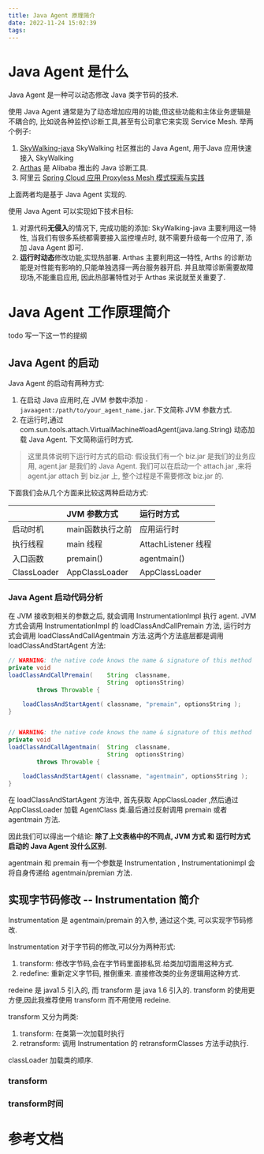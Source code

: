 ```yaml
---
title: Java Agent 原理简介
date: 2022-11-24 15:02:39
tags:
---
```


# Java Agent 是什么
Java Agent 是一种可以动态修改 Java 类字节码的技术.

使用 Java Agent 通常是为了动态增加应用的功能,但这些功能和主体业务逻辑是不耦合的, 比如说各种监控\诊断工具,甚至有公司拿它来实现 Service Mesh.
举两个例子:
1. [SkyWalking-java](https://github.com/apache/skywalking-java) SkyWalking 社区推出的 Java Agent, 用于Java 应用快速接入 SkyWalking
2. [Arthas](https://github.com/alibaba/arthas) 是 Alibaba 推出的 Java 诊断工具.
3. 阿里云 [Spring Cloud 应用 Proxyless Mesh 模式探索与实践](https://mp.weixin.qq.com/s/HjQUvTlAXuI3y_azlSh2Pw)

上面两者均是基于 Java Agent 实现的.

使用 Java Agent 可以实现如下技术目标:
1. 对源代码**无侵入**的情况下, 完成功能的添加: SkyWalking-java 主要利用这一特性, 当我们有很多系统都需要接入监控埋点时, 就不需要升级每一个应用了, 添加 Java Agent 即可.
2. **运行时动态**修改功能,实现热部署. Arthas 主要利用这一特性, Arths 的诊断功能是对性能有影响的,只能单独选择一两台服务器开启. 并且故障诊断需要故障现场,不能重启应用, 因此热部署特性对于 Arthas 来说就至关重要了.


# Java Agent 工作原理简介
todo 写一下这一节的提纲
## Java Agent 的启动
Java Agent 的启动有两种方式:
1. 在启动 Java 应用时,在 JVM 参数中添加 `-javaagent:/path/to/your_agent_name.jar`.下文简称 JVM 参数方式.
2. 在运行时,通过 com.sun.tools.attach.VirtualMachine#loadAgent(java.lang.String) 动态加载 Java Agent. 下文简称运行时方式.

> 这里具体说明下运行时方式的启动: 假设我们有一个 biz.jar 是我们的业务应用,  agent.jar 是我们的 Java Agent. 我们可以在启动一个 attach.jar ,来将 agent.jar  attach 到 biz.jar 上, 整个过程是不需要修改 biz.jar 的.

下面我们会从几个方面来比较这两种启动方式:


|                | JVM 参数方式     | 运行时方式          |
| :------------- | :------------- | :----------------- |
| 启动时机        | main函数执行之前  | 应用运行时          |
| 执行线程        | main 线程       | AttachListener 线程 |
| 入口函数        | premain()       | agentmain()        |
| ClassLoader    | AppClassLoader | AppClassLoader     |


### Java Agent 启动代码分析
在 JVM 接收到相关的参数之后, 就会调用 InstrumentationImpl 执行 agent. JVM 方式会调用 InstrumentationImpl 的 loadClassAndCallPremain 方法, 运行时方式会调用 loadClassAndCallAgentmain 方法.这两个方法底层都是调用  loadClassAndStartAgent 方法:  

``` java
// WARNING: the native code knows the name & signature of this method
private void
loadClassAndCallPremain(    String  classname,
                            String  optionsString)
        throws Throwable {

    loadClassAndStartAgent( classname, "premain", optionsString );
}


// WARNING: the native code knows the name & signature of this method
private void
loadClassAndCallAgentmain(  String  classname,
                            String  optionsString)
        throws Throwable {

    loadClassAndStartAgent( classname, "agentmain", optionsString );
}
```

在 loadClassAndStartAgent 方法中, 首先获取 AppClassLoader ,然后通过 AppClassLoader 加载 AgentClass 类.最后通过反射调用 premain 或者 agentmain 方法.

因此我们可以得出一个结论: **除了上文表格中的不同点, JVM 方式 和 运行时方式启动的 Java Agent 没什么区别.**


agentmain 和 premain 有一个参数是 Instrumentation , Instrumentationimpl 会将自身传递给 agentmain/premian 方法.


## 实现字节码修改 -- Instrumentation 简介
Instrumentation 是 agentmain/premain 的入参, 通过这个类, 可以实现字节码修改.

Instrumentation 对于字节码的修改,可以分为两种形式:
1. transform: 修改字节码,会在字节码里面掺私货.给类加切面用这种方式.
2. redefine: 重新定义字节码, 推倒重来. 直接修改类的业务逻辑用这种方式.

redeine 是 java1.5 引入的, 而 transform 是 java 1.6 引入的. transform 的使用更方便,因此我推荐使用 transform 而不用使用 redeine.

transform 又分为两类:
1. transform: 在类第一次加载时执行
2. retransform: 调用 Instrumentation 的 retransformClasses 方法手动执行.


classLoader 加载类的顺序.


### transform





### transform时间


<!--
说明一下类加载机制, instrumentation 回调 transform 的时机

说明下 retransform 和 redefine 的区别和联系

retransform 的流程


 -->







# 参考文档
